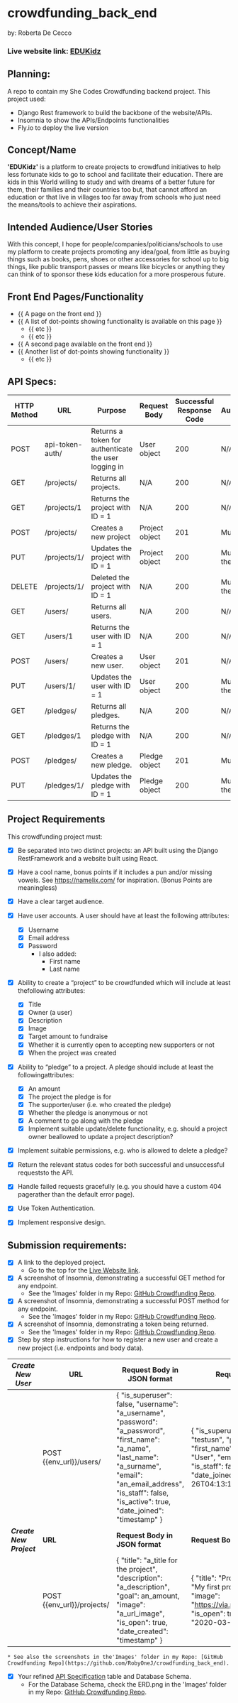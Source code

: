 # crowdfunding_back_end
by: Roberta De Cecco

### Live website link: [EDUKidz](https://crowdfunding-back-end12345.fly.dev/projects/)


## Planning: 
A repo to contain my She Codes Crowdfunding backend project.
This project used:
* Django Rest framework to build the backbone of the website/APIs. 
* Insomnia to show the APIs/Endpoints functionalities
* Fly.io to deploy the live version


## Concept/Name
**'EDUKidz'** is a platform to create projects to crowdfund initiatives to help less fortunate kids to go to school and facilitate their education. There are kids in this World willing to study and with dreams of a better future for them, their families and their countries too but, that cannot afford an education or that live in villages too far away from schools who just need the means/tools to achieve their aspirations.



## Intended Audience/User Stories
 With this concept, I hope for people/companies/politicians/schools to use my platform to create projects promoting any idea/goal, from little as buying things such as books, pens, shoes or other accessories for school up to big things, like public transport passes or means like bicycles or anything they can think of to sponsor these kids education for a more prosperous future.


## Front End Pages/Functionality
- {{ A page on the front end }}    
- {{ A list of dot-points showing functionality is available on this page }}    
    - {{ etc }}    
    - {{ etc }}
- {{ A second page available on the front end }}    
- {{ Another list of dot-points showing functionality }}    
    - {{ etc }}


## API Specs:

| **HTTP Method** | **URL**         | **Purpose**                                          | **Request Body** | **Successful Response Code** | **Authentication/Authorization**                |
|-----------------|-----------------|------------------------------------------------------|------------------|------------------------------|-------------------------------------------------|
| POST            | api-token-auth/ | Returns a token for authenticate the user logging in | User object      | 200                          | N/A                                             |
| GET             | /projects/      | Returns all projects.                                | N/A              | 200                          | N/A                                             |
| GET             | /projects/1     | Returns the project with ID = 1                      | N/A              | 200                          | N/A                                             |
| POST            | /projects/      | Creates a new project                                | Project object   | 201                          | Must be logged in.                              |
| PUT             | /projects/1/    | Updates the project with ID = 1                      | Project object   | 200                          | Must be logged in. Must be the project owner.   |
| DELETE          | /projects/1/    | Deleted the project with ID = 1                      | N/A              | 200                          | Must be logged in. Must be the project owner.   |
| GET             | /users/         | Returns all users.                                   | N/A              | 200                          | N/A                                             |
| GET             | /users/1        | Returns the user with ID = 1                         | N/A              | 200                          | N/A                                             |
| POST            | /users/         | Creates a new user.                                  | User object      | 201                          | N/A                              |
| PUT             | /users/1/       | Updates the user with ID = 1                         | User object      | 200                          | Must be logged in. Must be the user with ID = 1 |
| GET             | /pledges/       | Returns all pledges.                                 | N/A              | 200                          | N/A                                             |
| GET             | /pledges/1      | Returns the pledge with ID = 1                       | N/A              | 200                          | N/A                                             |
| POST            | /pledges/       | Creates a new pledge.                                | Pledge object    | 201                          | Must be logged in.                              |
| PUT             | /pledges/1/     | Updates the pledge with ID = 1                       | Pledge object    | 200                          | Must be logged in. Must be the pledge owner     |



## Project Requirements

This crowdfunding project must:
* [x] Be separated into two distinct projects: an API built using the Django RestFramework and a website built using React.
* [x] Have a cool name, bonus points if it includes a pun and/or missing vowels. See https://namelix.com/ for inspiration. (Bonus Points are meaningless)
* [x] Have a clear target audience.
* [x] Have user accounts. A user should have at least the following attributes:
    * [x] Username
    * [x] Email address
    * [x] Password
        * I also added:
            * First name
            * Last name

* [x] Ability to create a “project” to be crowdfunded which will include at least thefollowing attributes:
    * [x] Title
    * [x] Owner (a user)
    * [x] Description
    * [x] Image
    * [x] Target amount to fundraise
    * [x] Whether it is currently open to accepting new supporters or not
    * [x] When the project was created
* [x] Ability to “pledge” to a project. A pledge should include at least the followingattributes:
    *   [x] An amount
    *   [x] The project the pledge is for
    *   [x] The supporter/user (i.e. who created the pledge)
    *   [x] Whether the pledge is anonymous or not
    *   [x] A comment to go along with the pledge
    *   [x] Implement suitable update/delete functionality, e.g. should a project owner beallowed to update a project description?
* [x] Implement suitable permissions, e.g. who is allowed to delete a pledge?
* [x] Return the relevant status codes for both successful and unsuccessful requeststo the API.
* [x] Handle failed requests gracefully (e.g. you should have a custom 404 pagerather than the default error page).
* [x] Use Token Authentication.
* [x] Implement responsive design.


## Submission requirements:

* [x] A link to the deployed project. 
    * Go to the top for the [Live Website link](#live-website-link-edukidz).
* [x] A screenshot of Insomnia, demonstrating a successful GET method for any endpoint.
    * See the 'Images' folder in my Repo: [GitHub Crowdfunding Repo](https://github.com/RobyOneJ/crowdfunding_back_end).
* [x] A screenshot of Insomnia, demonstrating a successful POST method for any endpoint.
    * See the 'Images' folder in my Repo: [GitHub Crowdfunding Repo](https://github.com/RobyOneJ/crowdfunding_back_end).
* [x] A screenshot of Insomnia, demonstrating a token being returned.
    * See the 'Images' folder in my Repo: [GitHub Crowdfunding Repo](https://github.com/RobyOneJ/crowdfunding_back_end).
* [x] Step by step instructions for how to register a new user and create a new project (i.e. endpoints and body data).

| **_Create New User_**    | **URL**                    | **Request Body in JSON format**                                                                                                                                                                                                                                     | **Request Body Example**                                                                                                                                                                                                                                     | **Successful Response** | **Authentication** |
|--------------------------|----------------------------|---------------------------------------------------------------------------------------------------------------------------------------------------------------------------------------------------------------------------------------------------------------------|--------------------------------------------------------------------------------------------------------------------------------------------------------------------------------------------------------------------------------------------------------------|-------------------------|--------------------|
|                          | POST {{env_url}}/users/    | {     "is_superuser": false,     "username": "a_username",     "password": "a_password",     "first_name": "a_name",     "last_name": "a_surname",     "email": "an_email_address",     "is_staff": false,     "is_active": true,     "date_joined": "timestamp"  } | {    "is_superuser": false,    "username": "testusn",    "password": "testpwd",    "first_name": "Test",    "last_name": "User",    "email": "test@test.com",    "is_staff": false,    "is_active": true,    "date_joined": "2024-01-26T04:13:17.227000Z"  } | 201                     | N/A                |
| **_Create New Project_** | **URL**                    | **Request Body in JSON format**                                                                                                                                                                                                                                     | **Request Body Example**                                                                                                                                                                                                                                     | **Successful Response** | **Authentication** |
|                          | POST {{env_url}}/projects/ | {    "title": "a_title for the project",    "description": "a_description",    "goal": an_amount,    "image": "a_url_image",    "is_open": true,    "date_created": "timestamp" }                                                                                   | {     "title": "Project One",     "description": "My first project!",     "goal": 10,     "image": "https://via.placeholder.com/300.jpg",     "is_open": true,     "date_created": "2020-03-20T14:28:23.382748Z" }                                           | 201                     | Must be logged in. |


    * See also the screenshots in the'Images' folder in my Repo: [GitHub Crowdfunding Repo](https://github.com/RobyOneJ/crowdfunding_back_end).

* [x] Your refined [API Specification](#api-specs) table and Database Schema.
    * For the Database Schema, check the ERD.png in the 'Images' folder in my Repo: [GitHub Crowdfunding Repo](https://github.com/RobyOneJ/crowdfunding_back_end).







